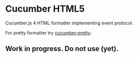 # Cucumber HTML5

Cucumber.js 4 HTML formatter implementing event protocol.

For pretty formatter try [cucumber-pretty](https://github.com/kozhevnikov/cucumber-pretty).

## Work in progress. Do not use (yet).
